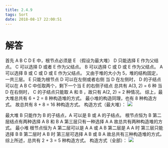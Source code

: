```yaml
---
title: 2.4.9
tags: Sort
date: 2018-08-17 22:00:51
---
```


# 解答

首先 A B C D E 中，根节点必须是 E （假设为最大堆）
D 只能选择 E 作为父结点。
C 可以选择 D 或者 E 作为父结点。
B 可以选择 C 或 D 或 E 作为父结点。
A 可以选择 B 或 C 或 D 或 E 作为父结点。
又由于堆的大小为 5，堆的结构固定，一共三层。
E 只能为根节点
D 可以在左侧或者右侧
当 D 在左侧时，
D 的子结点可以在 A B C 中任取两个，剩下一个当 E 的右侧子结点
总共有 A(3, 2) = 6 种
当 D 在右侧时，
C 的子结点只能取 A 和 B ，故只有 A(2, 2) = 2 种情况。
综上，最大堆总共有 6 + 2 = 8 种构造堆的方式。
最小堆的构造同理，也有 8 种构造方式。
故总共有 8 + 8 = 16 种构造方式。
构造方式（最大堆）：
![](./1.png)

最大堆
B 只能作为 B 的子结点，A 可以是 B 或 A 的子结点。
根节点恒为 B
第二层结点有两种选择 A B 和 B A
第三层只有一种选择 A A
故总共有两种构造堆的方式。
最小堆
根节点恒为 A
第二层可以是 A A 或 A B
第二层是 A A 时
第三层只能选择 B B
第二层时 A B 时
第三层可选择 A B 或 B A
故总共有三种构造堆的方式。
综上所述，总共有 2 + 3 = 5 种构造方式。
构造方式（全部）：
![](./2.png)
